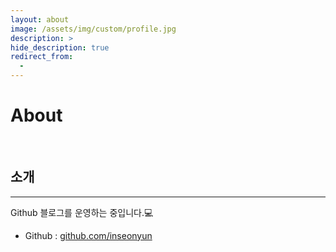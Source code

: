 ```yaml
---
layout: about
image: /assets/img/custom/profile.jpg
description: >
hide_description: true
redirect_from:
  -
---
```


# About

<!--author-->
<br>

## 소개
---
Github 블로그를 운영하는 중입니다.💻  

+ Github : [github.com/inseonyun](https://github.com/inseonyun)

<!-- ## 경력 & 경험
---
+ 2022.02. ~ 우아한테크코스 안드로이드
+ 2022.10. ~2022. 11. 우아한테크코스 프리코스 안드로이드
+ 2022.01. ~2022.06. 삼성메디슨 현장실습
+ 2023.01. 한림대학교 복수전공 공모전 최우수상
+ 2022.11. 한림대학교 소프트웨어학부 서공제 완성 부문 장려상
+ 2022.11. 한림대학교 SW중심사업단 주관 2022 SW Coding Festival 은상
+ 2022.07. 현대모비스 알고리즘 경연대회 참여 - 451 / 1233
+ 2022.05. 한림대학교 SW중심사업단 주관 GitHub 이력서 해커톤 은상
+ 2021.12. 한림대학교 SW중심사업단 주관 캡스톤디자인 경연대회 금상
+ 2021.11. 한림대학교 SW중심사업단 주관 2021 SW Coding Festival 참여

📚**관심 분야**
---
+ Mobile (Android) Programming
  + Kotlin / Java 
+ Window Programming -->
